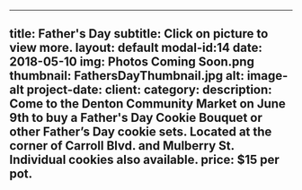 
---
title: Father's Day
subtitle: Click on picture to view more.
layout: default
modal-id:14
date: 2018-05-10
img: Photos Coming Soon.png
thumbnail: FathersDayThumbnail.jpg
alt: image-alt
project-date: 
client: 
category: 
description: Come to the Denton Community Market on June 9th to buy a Father's Day Cookie Bouquet or other Father’s Day cookie sets.  Located at the corner of Carroll Blvd. and Mulberry St.  Individual cookies also available.
price:  $15 per pot.   
---
